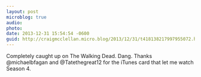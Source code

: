 ```yaml
---
layout: post
microblog: true
audio: 
photo: 
date: 2013-12-31 15:54:54 -0600
guid: http://craigmcclellan.micro.blog/2013/12/31/t418138217997955072.html
---
```

Completely caught up on The Walking Dead. Dang. Thanks @michaelbfagan and @Tatethegreat12 for the iTunes card that let me watch Season 4.
